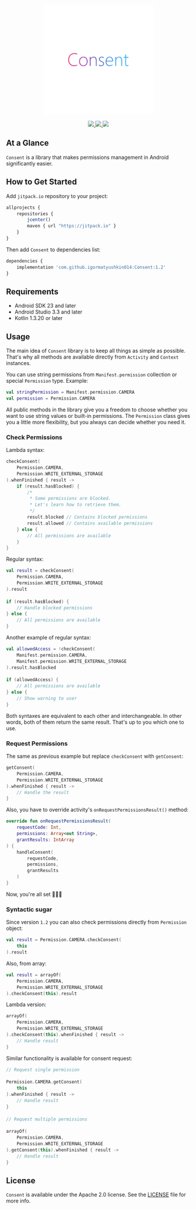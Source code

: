 <p align="center" >
	<img src="images/logo_2048_2048.png" alt="Consent" title="Consent" width="300" height="300">
</p>

<p align="center">
	<a href="https://http://www.android.com">
		<img src="https://img.shields.io/badge/android-23-green.svg?style=flat">
	</a>
	<a href="https://jitpack.io/#igormatyushkin014/Consent">
		<img src="https://jitpack.io/v/igormatyushkin014/Consent.svg">
	</a>
	<a href="https://tldrlegal.com/license/apache-license-2.0-(apache-2.0)">
		<img src="https://img.shields.io/badge/License-Apache 2.0-blue.svg?style=flat">
	</a>
</p>

## At a Glance

`Consent` is a library that makes permissions management in Android significantly easier.

## How to Get Started

Add `jitpack.io` repository to your project:

```javascript
allprojects {
    repositories {
        jcenter()
        maven { url "https://jitpack.io" }
    }
}
```

Then add `Consent` to dependencies list:

```javascript
dependencies {
    implementation 'com.github.igormatyushkin014:Consent:1.2'
}
```

## Requirements

* Android SDK 23 and later
* Android Studio 3.3 and later
* Kotlin 1.3.20 or later

## Usage

The main idea of `Consent` library is to keep all things as simple as possible. That's why all methods are available directly from `Activity` and `Context` instances.

You can use string permissions from `Manifest.permission` collection or special `Permission` type. Example:

```kotlin
val stringPermission = Manifest.permission.CAMERA
val permission = Permission.CAMERA
```

All public methods in the library give you a freedom to choose whether you want to use string values or built-in permissions. The `Permission` class gives you a little more flexibility, but you always can decide whether you need it.

### Check Permissions

Lambda syntax:

```kotlin
checkConsent(
    Permission.CAMERA,
    Permission.WRITE_EXTERNAL_STORAGE
).whenFinished { result ->
    if (result.hasBlocked) {
        /*
         * Some permissions are blocked.
         * Let's learn how to retrieve them.
         */
        result.blocked // Contains blocked permissions
        result.allowed // Contains available permissions
    } else {
        // All permissions are available
    }
}
```

Regular syntax:

```kotlin
val result = checkConsent(
    Permission.CAMERA,
    Permission.WRITE_EXTERNAL_STORAGE
).result

if (result.hasBlocked) {
    // Handle blocked permissions
} else {
    // All permissions are available
}
```

Another example of regular syntax:

```kotlin
val allowedAccess = !checkConsent(
    Manifest.permission.CAMERA,
    Manifest.permission.WRITE_EXTERNAL_STORAGE
).result.hasBlocked

if (allowedAccess) {
    // All permissions are available
} else {
    // Show warning to user
}
```

Both syntaxes are equivalent to each other and interchangeable. In other words, both of them return the same result. That's up to you which one to use.

### Request Permissions

The same as previous example but replace `checkConsent` with `getConsent`:

```kotlin
getConsent(
    Permission.CAMERA,
    Permission.WRITE_EXTERNAL_STORAGE
).whenFinished { result ->
    // Handle the result
}
```

Also, you have to override activity's `onRequestPermissionsResult()` method:

```kotlin
override fun onRequestPermissionsResult(
    requestCode: Int,
    permissions: Array<out String>,
    grantResults: IntArray
) {
    handleConsent(
        requestCode,
        permissions,
        grantResults
    )
}
```

Now, you're all set 🎉🎉🎉

### Syntactic sugar

Since version `1.2` you can also check permissions directly from `Permission` object:

```kotlin
val result = Permission.CAMERA.checkConsent(
    this
).result
```

Also, from array:

```kotlin
val result = arrayOf(
    Permission.CAMERA,
    Permission.WRITE_EXTERNAL_STORAGE
).checkConsent(this).result
```

Lambda version:

```kotlin
arrayOf(
    Permission.CAMERA,
    Permission.WRITE_EXTERNAL_STORAGE
).checkConsent(this).whenFinished { result ->
    // Handle result
}
```

Similar functionality is available for consent request:

```kotlin
// Request single permission

Permission.CAMERA.getConsent(
    this
).whenFinished { result ->
    // Handle result
}

// Request multiple permissions

arrayOf(
    Permission.CAMERA,
    Permission.WRITE_EXTERNAL_STORAGE
).getConsent(this).whenFinished { result ->
    // Handle result
}
```

## License

`Consent` is available under the Apache 2.0 license. See the [LICENSE](./LICENSE) file for more info.
